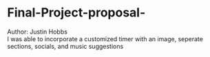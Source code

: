 # Final-Project-proposal- 
Author: Justin Hobbs  
I was able to incorporate a customized timer with an image, seperate sections, socials, and music suggestions